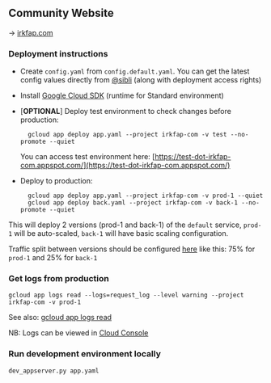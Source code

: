 
Community Website
-----------------

→ [irkfap.com](https://irkfap.com)


### Deployment instructions

* Create `config.yaml` from `config.default.yaml`. You can get the latest config values directly from [@sibli](https://t.me/sibli) (along with deployment access rights)

* Install [Google Cloud SDK](https://cloud.google.com/sdk/docs/) (runtime for Standard environment)

* [**OPTIONAL**] Deploy test environment to check changes before production:

		gcloud app deploy app.yaml --project irkfap-com -v test --no-promote --quiet

	You can access test environment here: [https://test-dot-irkfap-com.appspot.com/](https://test-dot-irkfap-com.appspot.com/)

* Deploy to production:

		gcloud app deploy app.yaml --project irkfap-com -v prod-1 --quiet
		gcloud app deploy back.yaml --project irkfap-com -v back-1 --no-promote --quiet

This will deploy 2 versions (prod-1 and back-1) of the `default` service,
 `prod-1` will be auto-scaled,
 `back-1` will have basic scaling configuration.

Traffic split between versions should be configured [here](https://console.cloud.google.com/appengine/versions?project=irkfap-com) like this: 
 75% for `prod-1` and 25% for `back-1`


### Get logs from production 

	gcloud app logs read --logs=request_log --level warning --project irkfap-com -v prod-1

See also: [gcloud app logs read](https://cloud.google.com/sdk/gcloud/reference/app/logs/read)

NB: Logs can be viewed in [Cloud Console](https://console.cloud.google.com/errors?time=P30D&order=COUNT_DESC&resolution=OPEN&resolution=ACKNOWLEDGED&project=irkfap-com)


### Run development environment locally

	dev_appserver.py app.yaml
